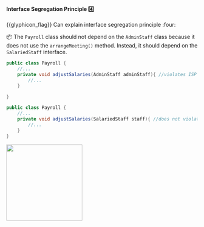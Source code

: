<div id="title">

#### Interface Segregation Principle :four:

<span id="prereqs"></span>

</div>
<span id="outcomes">{{glyphicon_flag}} Can explain interface segregation principle :four:</span>

<div id="body">

<tip-box type="definition">

<include src="../../common/definitions.md#def-interface-segregation-principle" />

</tip-box>

<tip-box>

:package: The `Payroll` class should not depend on the `AdminStaff` class because it does not use the `arrangeMeeting()` method. Instead, it should depend on the `SalariedStaff` interface.

```java
public class Payroll {
    //...    
    private void adjustSalaries(AdminStaff adminStaff){ //violates ISP
        //...
    }

}
```

```java
public class Payroll {
    //...    
    private void adjustSalaries(SalariedStaff staff){ //does not violate ISP
        //...
    }
}
```

<img src="{{baseUrl}}/principles/interfaceSegregationPrinciple/images/payroll.png" height="200" />
<p/>

</tip-box>

</div>

<div id="extras">
</div>